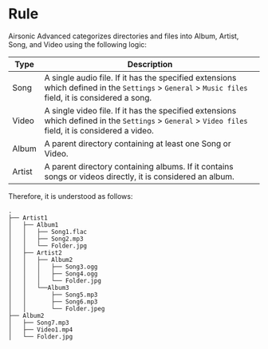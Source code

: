 # Rule

Airsonic Advanced categorizes directories and files into Album, Artist, Song, and Video using the following logic:

| Type | Description |
| --- | --- |
| Song | A single audio file. If it has the specified extensions which defined in the `Settings` > `General` > `Music files` field, it is considered a song. |
| Video | A single video file. If it has the specified extensions which defined in the `Settings` > `General` > `Video files` field, it is considered a video. |
| Album | A parent directory containing at least one Song or Video. |
| Artist | A parent directory containing albums. If it contains songs or videos directly, it is considered an album. |


Therefore, it is understood as follows:

```
.
├── Artist1
│   ├── Album1
│   │   ├── Song1.flac
│   │   ├── Song2.mp3
│   │   └── Folder.jpg
│   ├── Artist2
│   │   ├── Album2
│   │   │   ├── Song3.ogg
│   │   │   ├── Song4.ogg
│   │   │   └── Folder.jpg
│   │   └──Album3
│   │       ├── Song5.mp3
│   │       ├── Song6.mp3
│   │       └── Folder.jpeg
├── Album2
│   ├── Song7.mp3
│   ├── Video1.mp4
│   └── Folder.jpg
```